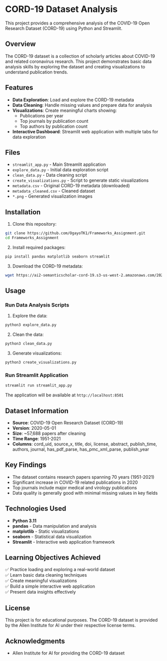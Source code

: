 # CORD-19 Dataset Analysis

This project provides a comprehensive analysis of the COVID-19 Open Research Dataset (CORD-19) using Python and Streamlit.

## Overview

The CORD-19 dataset is a collection of scholarly articles about COVID-19 and related coronavirus research. This project demonstrates basic data analysis skills by exploring the dataset and creating visualizations to understand publication trends.

## Features

- **Data Exploration**: Load and explore the CORD-19 metadata
- **Data Cleaning**: Handle missing values and prepare data for analysis
- **Visualizations**: Create meaningful charts showing:
  - Publications per year
  - Top journals by publication count
  - Top authors by publication count
- **Interactive Dashboard**: Streamlit web application with multiple tabs for data exploration

## Files

- `streamlit_app.py` - Main Streamlit application
- `explore_data.py` - Initial data exploration script
- `clean_data.py` - Data cleaning script
- `create_visualizations.py` - Script to generate static visualizations
- `metadata.csv` - Original CORD-19 metadata (downloaded)
- `metadata_cleaned.csv` - Cleaned dataset
- `*.png` - Generated visualization images

## Installation

1. Clone this repository:
```bash
git clone https://github.com/OgayoTK1/Frameworks_Assignment.git
cd Frameworks_Assignment
```

2. Install required packages:
```bash
pip install pandas matplotlib seaborn streamlit
```

3. Download the CORD-19 metadata:
```bash
wget https://ai2-semanticscholar-cord-19.s3-us-west-2.amazonaws.com/2020-05-01/metadata.csv
```

## Usage

### Run Data Analysis Scripts

1. Explore the data:
```bash
python3 explore_data.py
```

2. Clean the data:
```bash
python3 clean_data.py
```

3. Generate visualizations:
```bash
python3 create_visualizations.py
```

### Run Streamlit Application

```bash
streamlit run streamlit_app.py
```

The application will be available at `http://localhost:8501`

## Dataset Information

- **Source**: COVID-19 Open Research Dataset (CORD-19)
- **Version**: 2020-05-01
- **Size**: ~57,688 papers after cleaning
- **Time Range**: 1951-2021
- **Columns**: cord_uid, source_x, title, doi, license, abstract, publish_time, authors, journal, has_pdf_parse, has_pmc_xml_parse, publish_year

## Key Findings

- The dataset contains research papers spanning 70 years (1951-2021)
- Significant increase in COVID-19 related publications in 2020
- Top journals include major medical and virology publications
- Data quality is generally good with minimal missing values in key fields

## Technologies Used

- **Python 3.11**
- **pandas** - Data manipulation and analysis
- **matplotlib** - Static visualizations
- **seaborn** - Statistical data visualization
- **Streamlit** - Interactive web application framework

## Learning Objectives Achieved

✅ Practice loading and exploring a real-world dataset  
✅ Learn basic data cleaning techniques  
✅ Create meaningful visualizations  
✅ Build a simple interactive web application  
✅ Present data insights effectively  

## License

This project is for educational purposes. The CORD-19 dataset is provided by the Allen Institute for AI under their respective license terms.

## Acknowledgments

- Allen Institute for AI for providing the CORD-19 dataset
  

